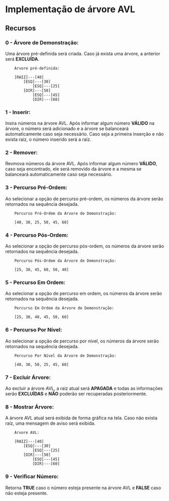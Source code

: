 # Implementação de árvore AVL

## Recursos

### 0 - Árvore de Demonstração:

Uma árvore pré-definida será criada. Caso já exista uma árvore, a anterior será <b>EXCLUÍDA</b>.

```
	Árvore pré-definida:

	[RAIZ]---[40]
		[ESQ]---[30]
			[ESQ]---[25]
		[DIR]---[50]
			[ESQ]---[45]
			[DIR]---[60]
```

### 1 - Inserir:

Insira números na árvore AVL. Após informar algum número <b>VÁLIDO</b> na árvore, o número será adicionado e a árvore se balanceará automaticamente caso seja necessário. Caso seja a primeira inserção e não exista raíz, o número inserido será a raíz.

### 2 - Remover:

Revmova números da árvore AVL. Após informar algum número <b>VÁLIDO</b>, caso seja encontrado, ele será removido da árvore e a mesma se balanceará automaticamente caso seja necessário. 

### 3 - Percurso Pré-Ordem:

Ao selecionar a opção de percurso pré-ordem, os números da árvore serão retornados na sequência desejada.

```
	Percurso Pré-Ordem da Árvore de Demonstração:

	[40, 30, 25, 50, 45, 60]
```

### 4 - Percurso Pós-Ordem:

Ao selecionar a opção de percurso pós-ordem, os números da árvore serão retornados na sequência desejada.

```
	Percurso Pós-Ordem da Árvore de Demonstração:

	[25, 30, 45, 60, 50, 40]
```

### 5 - Percurso Em Ordem:

Ao selecionar a opção de percurso em ordem, os números da árvore serão retornados na sequência desejada.

```
	Percurso Em Ordem da Árvore de Demonstração:

	[25, 30, 40, 45, 50, 60]
```

### 6 - Percurso Por Nível:

Ao selecionar a opção de percurso por nível, os números da árvore serão retornados na sequência desejada.

```
	Percurso Por Nível da Árvore de Demonstração:

	[40, 30, 50, 25, 45, 60]
```

### 7 - Excluir Árvore:

Ao excluír a árvore AVL, a raiz atual será <b>APAGADA</b> e todas as informações serão <b>EXCLUÍDAS</b> e <b>NÃO</b> poderão ser recuperadas posteriormente.

### 8 - Mostrar Árvore:

A árvore AVL atual será exibida de forma gráfica na tela. Caso não exista raíz, uma mensagem de aviso será exibida.

```
	Árvore AVL:

	[RAIZ]---[40]
		[ESQ]---[30]
			[ESQ]---[25]
		[DIR]---[50]
			[ESQ]---[45]
			[DIR]---[60]
```

### 9 - Verificar Número:

Retorna <b>TRUE</b> caso o número esteja presente na árvore AVL e <b>FALSE</b> caso não esteja presente.
